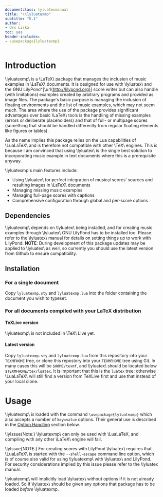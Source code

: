 ```yaml
---
documentclass: lyluatexmanual
title: "\\lyluatexmp"
subtitle: "0.1"
author:
- Urs Liska
toc: yes
header-includes:
- \usepackage{lyluatexmp}
---
```


# Introduction

\lyluatexmp\ is a \LaTeX\ package that manages the inclusion of music examples
in \LaTeX\ documents.  It is designed for use with \lyluatex\ and the GNU
LilyPond^[\url{http://lilypond.org}] score writer but can also handle (with
limitations) examples created by arbitrary programs and provided as image files.
The package's basic purpose is managing the inclusion of floating environments
and the list of music examples, which may not seem much. The area where the use
of the package provides significant advantages over basic \LaTeX\ tools is the
handling of missing examples (errors or deliberate placeholders) and that of
full- or multipage scores (something that should be handled differently from
regular floating elements like figures or tables).

As the name implies this package relies on the Lua capabilities of
\LuaLaTeX\ and is therefore not compatible with other \TeX\ engines. This is
because I am convinced that using \lyluatex\ is the single best solution to
incorporating music example in text documents where this is a prerequisite
anyway.

\lyluatexmp's main features include:

* Using \lyluatex\ for perfect integration of musical scores' sources and
  resulting images in \LaTeX\ documents
* Managing missing music examples
* Managing full-page scores with captions
* Comprehensive configuration through global and per-score options

## Dependencies

\lyluatexmp\ depends on \lyluatex\ being installed, and for creating music
examples through \lyluatex\  GNU LilyPond has to be installed too. Please refer
to the \lyluatex\ manual for details on setting things up to work with LilyPond.
**NOTE**: During development of this package updates may be applied to
\lyluatex\ as well, so currently you should use the latest version from Github
to ensure compatibility.

## Installation

### For a single document

Copy `lyluatexmp.sty` and `lyluatexmp.lua` into the folder containing the
document you wish to typeset.

### For all documents compiled with your LaTeX distribution

#### TeXLive version

\lyluatexmp\ is not included in \TeX\ Live yet.

#### Latest version

Copy `lyluatexmp.sty` and `lyluatexmp.lua` from this repository into your
`TEXMFHOME` tree, or clone this repostory into your `TEXMFHOME` tree using Git.
In many cases this will be `$HOME/texmf`, and \lyluatex\ should be located below
`$TEXMFHOME/tex/luatex`. It is important that this is the `luatex` tree:
otherwise \LuaLaTeX\ will still find a version from TeXLive first and use that
instead of your local clone.

# Usage

\lyluatexmp\ is loaded with the command `\usepackage{lyluatexmp}` which also accepts
a number of `key=value` options.  Their general use is described in the [Option
Handling](#option-handling) section below.

\lyIssue{Note:} \lyluatexmp\ can only be used with \LuaLaTeX, and compiling with
any other \LaTeX\ engine will fail.

\lyIssue{NOTE:} For creating scores with LilyPond \lyluatex\ requires that
\LuaLaTeX\ is started with the `--shell-escape` command line option, which is of
course also valid for using \lyluatexmp\ with \lyluatex\ and LilyPond. For
security considerations implied by this issue please refer to the \lyluatex\
manual.

\lyluatexmp\ will implicitly load \lyluatex\ without options if it is not
already loaded. So if \lyluatex\ should be given any options that package has to
be loaded *before* \lyluatexmp.

